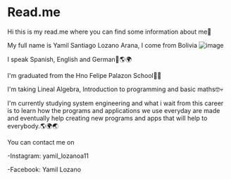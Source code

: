 # Read.me
Hi this is my read.me where you can find some information about me👋​

My full name is Yamil Santiago Lozano Arana, I come from Bolivia ![image](https://user-images.githubusercontent.com/111828256/187306166-f4ed1423-d9e4-4791-888b-0123fe5915d5.png)


I speak Spanish, English and German🤯​🌎​🌍​

I'm graduated from the Hno Felipe Palazon School👨‍🎓​

I'm taking Lineal Algebra, Introduction to programming and basic maths🤓​💀​

I'm currently studying system engineering and what i wait from this career is to learn how the programs and applications we use everyday are made and eventually help creating new programs and apps that will help to everybody.🌎​🌍​🌏​

You can contact me on

-Instagram: yamil_lozanoa11

-Facebook: Yamil Lozano

